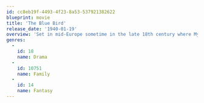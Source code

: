 ```yaml
---
id: cc8eb19f-4493-4f23-8a53-537921382622
blueprint: movie
title: 'The Blue Bird'
release_date: '1940-01-19'
overview: 'Set in mid-Europe sometime in the late 18th century where Mytyl (Shirley Temple), the bratty daughter of a woodcutter (Russell Hicks), finds a unique bird in the Royal Forest and selfishly refuses to give it to her sick friend. That night, she is visited in a dream by a fairy named Berylune (Jessie Ralph ) who sends her and her brother Tyltyl (Johnny Russell) to search for the Blue Bird of Happiness. To accompany them, the fairy magically transforms their dog Tylo (Eddie Collins), cat Tylette (Gale Sondergaard), and lantern ("Light") into human form. The children have a number of adventures. The dream journey makes Mytyl awake as a kinder and gentler girl who has learned to appreciate all the comforts and joys of her home and family.'
genres:
  -
    id: 18
    name: Drama
  -
    id: 10751
    name: Family
  -
    id: 14
    name: Fantasy
---
```

